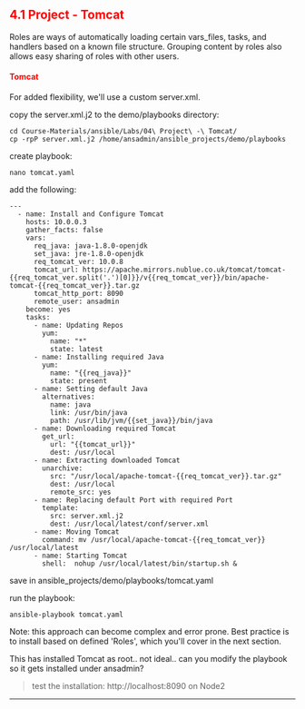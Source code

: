 ## <font color='red'> 4.1 Project - Tomcat </font>
Roles are ways of automatically loading certain vars_files, tasks, and handlers based on a known file structure. Grouping content by roles also allows easy sharing of roles with other users.

#### <font color='red'>Tomcat</font>
For added flexibility, we'll use a custom server.xml.

copy the server.xml.j2 to the demo/playbooks directory:
```
cd Course-Materials/ansible/Labs/04\ Project\ -\ Tomcat/
cp -rpP server.xml.j2 /home/ansadmin/ansible_projects/demo/playbooks
```
create playbook:
```
nano tomcat.yaml
```
add the following:
```
---
  - name: Install and Configure Tomcat
    hosts: 10.0.0.3
    gather_facts: false
    vars:
      req_java: java-1.8.0-openjdk
      set_java: jre-1.8.0-openjdk
      req_tomcat_ver: 10.0.8
      tomcat_url: https://apache.mirrors.nublue.co.uk/tomcat/tomcat-{{req_tomcat_ver.split('.')[0]}}/v{{req_tomcat_ver}}/bin/apache-tomcat-{{req_tomcat_ver}}.tar.gz
      tomcat_http_port: 8090
      remote_user: ansadmin
    become: yes
    tasks:
      - name: Updating Repos
        yum:
          name: "*"
          state: latest
      - name: Installing required Java
        yum:
          name: "{{req_java}}"
          state: present
      - name: Setting default Java
        alternatives:
          name: java
          link: /usr/bin/java
          path: /usr/lib/jvm/{{set_java}}/bin/java
      - name: Downloading required Tomcat
        get_url:
          url: "{{tomcat_url}}"
          dest: /usr/local
      - name: Extracting downloaded Tomcat
        unarchive:
          src: "/usr/local/apache-tomcat-{{req_tomcat_ver}}.tar.gz"
          dest: /usr/local
          remote_src: yes
      - name: Replacing default Port with required Port
        template:
          src: server.xml.j2
          dest: /usr/local/latest/conf/server.xml
      - name: Moving Tomcat
        command: mv /usr/local/apache-tomcat-{{req_tomcat_ver}} /usr/local/latest
      - name: Starting Tomcat
        shell:  nohup /usr/local/latest/bin/startup.sh &
```
save in ansible_projects/demo/playbooks/tomcat.yaml

run the playbook:
```
ansible-playbook tomcat.yaml
```
Note: this approach can become complex and error prone.  Best practice is to install based on defined 'Roles', which you'll cover in the next section.

This has installed Tomcat as root..  not ideal..  can you modify the playbook so it gets installed under ansadmin?

  > test the installation: http://localhost:8090  on Node2

---